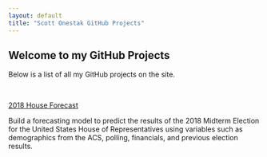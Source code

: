 ```yaml
---
layout: default
title: "Scott Onestak GitHub Projects"
---
```


## Welcome to my GitHub Projects

Below is a list of all my GitHub projects on the site.

<br/>

[2018 House Forecast](https://scottonestak.github.io/Projects/2018_House_Forecast/2018_House_Forecast.html)

Build a forecasting model to predict the results of the 2018 Midterm Election for the United States House of Representatives using variables such as demographics from the ACS, polling, financials, and previous election results.
